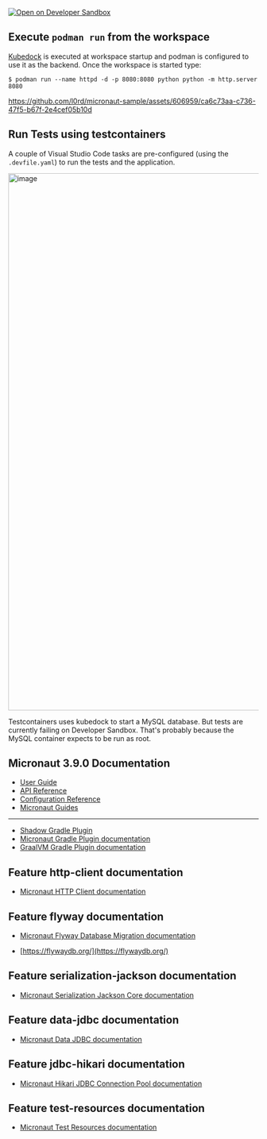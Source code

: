 [![Open on Developer Sandbox](https://img.shields.io/static/v1?label=OpenShift%20Dev%20Spaces&message=Developer%20Sandbox&logo=eclipseche&color=FDB940&labelColor=525C86)](https://workspaces.openshift.com/f?url=https://github.com/l0rd/micronaut-sample) </br>

## Execute `podman run` from the workspace

[Kubedock](https://github.com/joyrex2001/kubedock/) is executed at workspace startup and podman is configured to use it as the backend. Once the workspace is started type:

```
$ podman run --name httpd -d -p 8080:8080 python python -m http.server 8080
```

https://github.com/l0rd/micronaut-sample/assets/606959/ca6c73aa-c736-47f5-b67f-2e4cef05b10d


## Run Tests using testcontainers

A couple of Visual Studio Code tasks are pre-configured (using the `.devfile.yaml`) to run the tests and the application. 

<img width="1082" alt="image" src="https://github.com/l0rd/micronaut-sample/assets/606959/5b0cc56b-6a15-47fd-b84f-d567538c8d72">

Testcontainers uses kubedock to start a MySQL database. But tests are currently failing on Developer Sandbox. That's probably because the MySQL container expects to be run as root.


## Micronaut 3.9.0 Documentation

- [User Guide](https://docs.micronaut.io/3.9.0/guide/index.html)
- [API Reference](https://docs.micronaut.io/3.9.0/api/index.html)
- [Configuration Reference](https://docs.micronaut.io/3.9.0/guide/configurationreference.html)
- [Micronaut Guides](https://guides.micronaut.io/index.html)
---

- [Shadow Gradle Plugin](https://plugins.gradle.org/plugin/com.github.johnrengelman.shadow)
- [Micronaut Gradle Plugin documentation](https://micronaut-projects.github.io/micronaut-gradle-plugin/latest/)
- [GraalVM Gradle Plugin documentation](https://graalvm.github.io/native-build-tools/latest/gradle-plugin.html)
## Feature http-client documentation

- [Micronaut HTTP Client documentation](https://docs.micronaut.io/latest/guide/index.html#httpClient)


## Feature flyway documentation

- [Micronaut Flyway Database Migration documentation](https://micronaut-projects.github.io/micronaut-flyway/latest/guide/index.html)

- [https://flywaydb.org/](https://flywaydb.org/)


## Feature serialization-jackson documentation

- [Micronaut Serialization Jackson Core documentation](https://micronaut-projects.github.io/micronaut-serialization/latest/guide/)


## Feature data-jdbc documentation

- [Micronaut Data JDBC documentation](https://micronaut-projects.github.io/micronaut-data/latest/guide/index.html#jdbc)


## Feature jdbc-hikari documentation

- [Micronaut Hikari JDBC Connection Pool documentation](https://micronaut-projects.github.io/micronaut-sql/latest/guide/index.html#jdbc)


## Feature test-resources documentation

- [Micronaut Test Resources documentation](https://micronaut-projects.github.io/micronaut-test-resources/latest/guide/)


